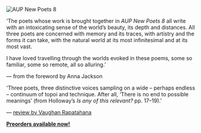 <img src="{{ site.url }}/images/AUP_New_Poets_8.jpg" alt="AUP New Poets 8" class="mt4 db center"/><br>

‘The poets whose work is brought together in <i>AUP New Poets 8</i> all write with an intoxicating sense of the world’s beauty, its depth and distances. All three poets are concerned with memory and its traces, with artistry and the forms it can take, with the natural world at its most infinitesimal and at its most vast.

I have loved travelling through the worlds evoked in these poems, some so familiar, some so remote, all so alluring.’

— from the foreword by Anna Jackson

'Three poets, three distinctive voices sampling on a wide – perhaps endless – continuum of topoi and technique. After all, ‘There is no end to possible meanings’ (from Holloway’s *Is any of this relevant?* pp. 17–19).'

— <a href="http://www.flaxroots.com/flaxflower/three-poets-three-distinctive-voices">review by Vaughan Rapatahana</a>

<b><a href="https://aucklanduniversitypress.co.nz/aup-new-poets-8/">Preorders available now!</a><b><br>
